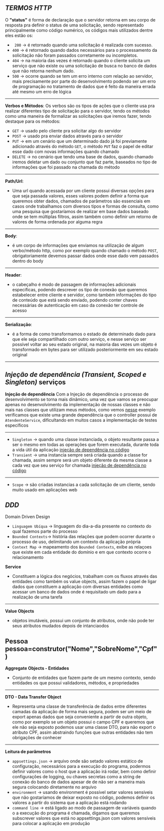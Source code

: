 *TERMOS HTTP*
----
O **"status"** é forma de declaração que o servidor retorna em seu corpo de resposta
pra definir o status de uma solicitação, sendo representado principalmente como código numérico, os códigos mais utilizados dentre eles estão os:

- ``` 200``` -> é retornado quando uma solicitação é realizada com sucesso.
- ```400``` -> é retornado quando dados necessários para o processamento da solicitação não foram passados corretamente ou incompletos.
- ```404``` -> na maioria das vezes é retornado quando o cliente solicita um serviço que não existe ou uma solicitação de busca no banco de dados que não retorna nenhum dado.
- ```500``` -> ocorre quando se tem um erro interno com relação ao servidor, mais precisamente por parte do desenvolvimento podendo ser um erro de programação no tratamento de dados que é feito da maneira errada até mesmo um erro de lógica 
----

**Verbos e Métodos**: Os verbos são os tipos de ações que o cliente usa pra realizar diferentes tipo de solicitação para o servidor, tendo os métodos como uma maneira de formalizar as solicitações que iremos fazer, tendo destaque para os métodos:

- ```GET``` -> usado pelo cliente pra solicitar algo do servidor
- ```POST``` -> usado pra enviar dados através para o servidor
- ```PUT``` -> em um cenário que um determinado dado já foi previamente adicionado através  do método ```GET```, o método ```PUT``` faz o papel de editar esse dado com novas informações quando chamado
- ```DELETE``` -> no cenário que tendo uma base de dados, quando chamado iremos deletar um dado ou conjunto que faz parte, baseados no tipo de informações que foi passado na chamada do método
----

**Path/Url**: 
- Uma url quando acessada por um cliente possui diversas opções para que seja passada valores, esses valores podem definir a forma que queremos obter dados, chamados de parâmetros são essenciais em  casos onde trabalhamos com diversos
 tipos e formas de consulta, como uma pesquisa que gostaríamos de realizar em base dados baseado onde se tem múltiplas filtros, assim também como definir um retorno de valores de forma ordenada por alguma regra
----

**Body**:
- é um corpo de informações que enviamos na utilização de algum verbo/método http, como por exemplo quando chamado o método ```POST```, obrigatoriamente devemos passar dados onde esse dado vem passados dentro do body
----

**Header**: 
- o cabeçalho é modo de passagem de informações adicionais especificas, podendo descrever os tipo de conexão que queremos estabelecer entre cliente e servidor, como também informações do tipo de conteúdo que está sendo enviado, podendo conter chaves necessárias de autenticação em caso da conexão ter controle de acesso
----

**Serialização**: 
- é a forma de como transformamos o estado de determinado dado para que ele seja compartilhado com outro serviço, e nesse serviço ser possível voltar ao seu estado original, na maioria das vezes um objeto é transformado em bytes para ser utilizado posteriormente  em seu estado original
----

*Injeção de dependência (Transient, Scoped e Singleton)*
serviços
---
**Injeção de dependência** Com a Injeção de dependência o processo de desenvolvimento se torna mais dinâmico, uma vez que vamos se preocupar apenas no desenvolvimento da implementação de nossas classes e não mais nas classes que utilizam meus métodos, como vemos [nesse](https://github.com/J0a0Paul0Jp/http-termos/blob/2275a257dd38fa9687254de477476e3e201ad598/codigos/c%23/Injecao/sem_injecao/Controller.cs#L5) exemplo verificamos que existe uma grande dependência que o controller possui de ```AtendenteService```, dificultando em muitos casos a implementação de testes específicos

----
- ```Singleton``` -> quando uma classe instanciada, o objeto resultante passa a ser o mesmo em todas as operações que forem executada, durante toda a vida útil da aplicação [injeção de dependência no código](https://github.com/J0a0Paul0Jp/http-termos/blob/2275a257dd38fa9687254de477476e3e201ad598/codigos/c%23/Injecao/com_injecao/Program.cs#L9)
- ```Transient``` -> uma instancia sempre será criada quando a classe for chamada, assim sempre será um objeto diferente da mesma classe a cada vez que seu serviço for chamada 
[injeção de dependência no código](https://github.com/J0a0Paul0Jp/http-termos/blob/2275a257dd38fa9687254de477476e3e201ad598/codigos/c%23/Injecao/com_injecao/Program.cs#L10)
----
- ```Scope``` -> são criadas instancias a cada solicitação de um cliente, sendo muito usado em aplicações web

*DDD*
---
Domain Driven Design
- ```Linguagem Ubíqua``` -> linguagem do dia-a-dia presente no contexto do qual fazemos parte do processo
- ```Bounded Contexts```-> história das relações que podem ocorrer durante o processo de uso, delimitando um contexto da aplicação própria 
- ```Context Map``` -> mapeamento dos ```Bounded Contexts```, exibe as relaçoes que existe em cada entidade do domínio e em que contexto ocorre o relacionamento

**Service**
- Constituem a lógica dos negócios, trabalham com os fluxos através das entidades como também os value objects, assim fazem o papel de ligar dados que constituem a aplicação com diversas entidades como acessar um banco de dados onde é requisitado um dado para a realização de uma tarefa
----

**Value Objects** 
- objetos imutáveis, possui um conjunto de atributos, onde não pode ter seus atributos mudados depois de intanciaodos

Pessoa pessoa=construtor("Nome","SobreNome","Cpf")
----

**Aggregate Objects - Entidades**
- Conjunto de entidades que fazem parte de um
mesmo contexto, sendo entidades os que possui validadores, métodos, e propriedades
----

**DTO - Data Transfer Object** 
- Representa uma classe de transferência de dados entre diferentes camadas da aplicação de forma mais segura, podem ser um meio de export apenas dados que seja conveniente a partir de outra objeto, como por exemplo se um objeto possui o campo CPF e queremos que ele não seja exposto podemos usar uma classe DTO, para não export o atributo CPF, assim abstraindo funções que outras entidades não tem obrigações de conhecer
----

**Leitura de parâmetros**
- ```appsettings.json``` -> arquivo onde são setado valores estático de configuração, necessários para a execução do programa, podermos definir valores como o host que a aplicação irá rodar, bem como definir configurações de logging, ou chaves secretas como a string de conexão do banco de dados apesar de de não ser a maneira mais segura colocando diretamente no arquivo 
- ```environment``` -> usando environment é possível setar valores sensíveis que não gostaríamos de deixar exposto no código, podemos definir os valores a partir do sistema que a aplicação está rodando
- ```command line``` -> está ligado ao modo de passagem de variáveis quando o a execução do programa é chamada, digamos que queremos subscrever valores que está no appsettings.json com valores sensíveis para colocar a aplicação em produção 

